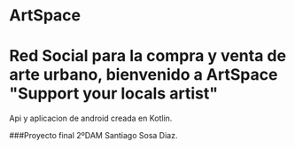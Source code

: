 # ArtSpace
# Red Social para la compra y venta de arte urbano, bienvenido a ArtSpace "Support your locals artist"
Api y aplicacion de android creada en Kotlin.


###Proyecto final 2ºDAM Santiago Sosa Diaz.
